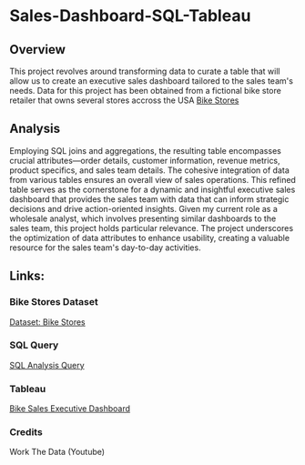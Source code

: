 # Sales-Dashboard-SQL-Tableau

## Overview
This project revolves around transforming data to curate a table that will allow us to create an executive sales dashboard tailored to the sales team's needs. Data for this project has been obtained from a fictional bike store retailer that owns several stores accross the USA [Bike Stores](https://docs.google.com/spreadsheets/d/1ESMiCguVJjUzjVNxLffngDrHsQcMFHrt/edit#gid=1194135803) 

## Analysis
Employing SQL joins and aggregations, the resulting table encompasses crucial attributes—order details, customer information, revenue metrics, product specifics, and sales team details. The cohesive integration of data from various tables ensures an overall view of sales operations. This refined table serves as the cornerstone for a dynamic and insightful executive sales dashboard that provides the sales team with data that can inform strategic decisions and drive action-oriented insights. 
Given my current role as a wholesale analyst, which involves presenting similar dashboards to the sales team, this project holds particular relevance. The project underscores the optimization of data attributes to enhance usability, creating a valuable resource for the sales team's day-to-day activities.

## Links:
### Bike Stores Dataset
[Dataset: Bike Stores](https://github.com/FranciscoLoncq/Sales-Dashboard-SQL-Tableau/blob/main/BikeStores.xlsx%20-%20Data.csv)

### SQL Query
[SQL Analysis Query](https://github.com/FranciscoLoncq/Sales-Dashboard-SQL-Tableau/blob/main/BikeStores%20Query.sql)

### Tableau
[Bike Sales Executive Dashboard](https://public.tableau.com/app/profile/francisco.loncq/viz/BikeSalesDashboard_16999211966890/Dashboard1)

### Credits
Work The Data (Youtube)
